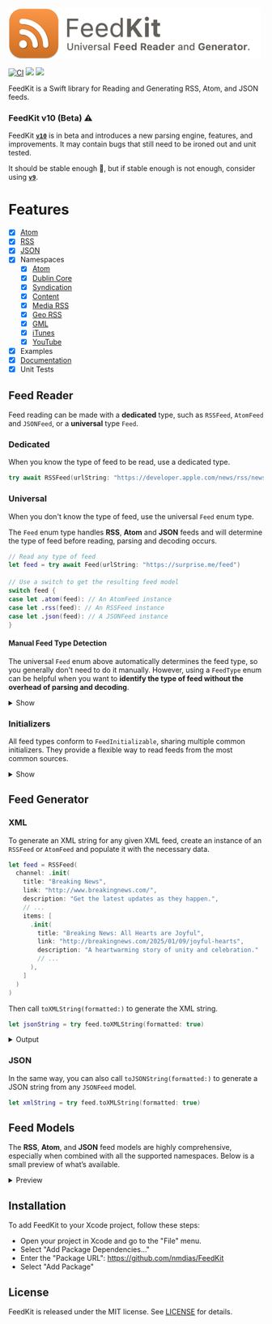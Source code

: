 <img src="./FeedKit.png" width="500"><br>

[![CI](https://github.com/nmdias/FeedKit/actions/workflows/ci.yml/badge.svg)](https://github.com/nmdias/FeedKit/actions/workflows/ci.yml)
[![](https://img.shields.io/endpoint?url=https%3A%2F%2Fswiftpackageindex.com%2Fapi%2Fpackages%2Fnmdias%2FFeedKit%2Fbadge%3Ftype%3Dswift-versions)](https://swiftpackageindex.com/nmdias/FeedKit)
[![](https://img.shields.io/endpoint?url=https%3A%2F%2Fswiftpackageindex.com%2Fapi%2Fpackages%2Fnmdias%2FFeedKit%2Fbadge%3Ftype%3Dplatforms)](https://swiftpackageindex.com/nmdias/FeedKit)

FeedKit is a Swift library for Reading and Generating RSS, Atom, and JSON feeds.

### FeedKit v10 (Beta) :warning:

FeedKit **[`v10`](https://github.com/nmdias/FeedKit)** is in beta and introduces a new parsing engine, features, and improvements. It may contain bugs that still need to be ironed out and unit tested.

It should be stable enough :eyes:, but if stable enough is not enough, consider using **[`v9`](https://github.com/nmdias/FeedKit/releases/tag/9.1.2)**.

# Features

- [x] [Atom](https://tools.ietf.org/html/rfc4287)
- [x] [RSS](http://cyber.law.harvard.edu/rss/rss.html)
- [x] [JSON](https://jsonfeed.org)
- [x] Namespaces
  - [x] [Atom](http://www.w3.org/2005/Atom)
  - [x] [Dublin Core](http://purl.org/dc/elements/1.1/)
  - [x] [Syndication](http://purl.org/rss/1.0/modules/syndication/)
  - [x] [Content](http://purl.org/rss/1.0/modules/content/)
  - [x] [Media RSS](http://search.yahoo.com/mrss/)
  - [x] [Geo RSS](http://www.georss.org/georss)
  - [x] [GML](http://www.opengis.net/gml)
  - [x] [iTunes](http://www.itunes.com/dtds/podcast-1.0.dtd)
  - [x] [YouTube](http://www.youtube.com/xml/schemas/2015)
- [x] Examples
- [x] [Documentation](https://swiftpackageindex.com/nmdias/FeedKit/main/documentation/feedkit)
- [x] Unit Tests

## Feed Reader

Feed reading can be made with a **dedicated** type, such as `RSSFeed`, `AtomFeed` and `JSONFeed`, or a **universal** type `Feed`.

### Dedicated

When you know the type of feed to be read, use a dedicated type.

```swift
try await RSSFeed(urlString: "https://developer.apple.com/news/rss/news.rss")
```

### Universal

When you don't know the type of feed, use the universal `Feed` enum type.

The `Feed` enum type handles **RSS**, **Atom** and **JSON** feeds and will determine the type of feed before reading, parsing and decoding occurs.

```swift
// Read any type of feed
let feed = try await Feed(urlString: "https://surprise.me/feed")

// Use a switch to get the resulting feed model
switch feed {
case let .atom(feed): // An AtomFeed instance
case let .rss(feed): // An RSSFeed instance
case let .json(feed): // A JSONFeed instance
}
```

#### Manual Feed Type Detection

The universal `Feed` enum above automatically determines the feed type, so you generally don't need to do it manually. However, using a `FeedType` enum can be helpful when you want to **identify the type of feed without
the overhead of parsing and decoding**.

<details>
  <summary>Show</summary>

```swift
let feedType = try FeedType(data: data)

// Detect feed type
switch feedType {
case .rss: // RSS feed detected
case .atom: // Atom feed detected
case .json: // JSON feed detected
}

// Or feed content type
if feedType.isXML {
  // XML feed detected
} else if feedType.isJson {
  // JSON feed detected
}
```

</details>

### Initializers

All feed types conform to `FeedInitializable`, sharing multiple common initializers. They provide a flexible way to read feeds from the most common sources.

<details>
  <summary>Show</summary>

From a URL `String`:

```swift
init(urlString: String) async throws
```

From a `URL`, handling both local file URLs and remote URLs:

```swift
init(url: URL) async throws
```

From a local file `URL`:

```swift
init(fileURL url: URL) throws
```

From a remote `URL`:

```swift
init(remoteURL url: URL) async throws
```

From an XML or JSON `String`:

```swift
init(string: String) throws
```

From raw `Data`:

```swift
init(data: Data) throws
```

</details>

## Feed Generator

### XML

To generate an XML string for any given XML feed, create an instance of an `RSSFeed` or `AtomFeed` and populate it with the necessary data.

```swift
let feed = RSSFeed(
  channel: .init(
    title: "Breaking News",
    link: "http://www.breakingnews.com/",
    description: "Get the latest updates as they happen.",
    // ...
    items: [
      .init(
        title: "Breaking News: All Hearts are Joyful",
        link: "http://breakingnews.com/2025/01/09/joyful-hearts",
        description: "A heartwarming story of unity and celebration."
        // ...
      ),
    ]
  )
)
```

Then call `toXMLString(formatted:)` to generate the XML string.

```swift
let jsonString = try feed.toXMLString(formatted: true)
```

<details>
  <summary>Output</summary>

```xml
<?xml version="1.0" encoding="UTF-8"?>
<rss version="2.0">
  <channel>
    <title>Breaking News</title>
    <link>http://www.breakingnews.com/</link>
    <description>Get the latest updates as they happen.</description>
    <item>
      <title>Breaking News: All Hearts are Joyful</title>
      <link>http://breakingnews.com/2025/01/09/joyful-hearts</link>
      <description>A heartwarming story of unity and celebration.</description>
    </item>
  </channel>
</rss>
```

</details>

### JSON

In the same way, you can also call `toJSONString(formatted:)` to generate a JSON string from any `JSONFeed` model.

```swift
let xmlString = try feed.toXMLString(formatted: true)
```

## Feed Models

The **RSS**, **Atom**, and **JSON** feed models are highly comprehensive, especially when combined with all the supported namespaces. Below is a small preview of what’s available.

<details>
<summary>Preview</summary>

#### RSS

```swift
channel.title
channel.link
channel.description
channel.language
channel.copyright
channel.managingEditor
channel.webMaster
channel.pubDate
channel.lastBuildDate
channel.categories
channel.generator
channel.docs
channel.cloud
channel.rating
channel.ttl
channel.image
channel.textInput
channel.skipHours
channel.skipDays
// ...
channel.dublinCore
channel.syndication
channel.iTunes
channel.atom
// ...

let item = channel.items?.first

item?.title
item?.link
item?.description
item?.author
item?.categories
item?.comments
item?.enclosure
item?.guid
item?.pubDate
item?.source
//...
item?.dublinCore
item?.content
item?.iTunes
item?.media
// ...
```

#### Atom

```swift
feed.title
feed.subtitle
feed.links
feed.updated
feed.authors
feed.contributors
feed.id
feed.generator
feed.icon
feed.logo
feed.rights
// ...

let entry = feed.entries?.first

entry?.title
entry?.summary
entry?.authors
entry?.contributors
entry?.links
entry?.updated
entry?.categories
entry?.id
entry?.content
entry?.published
entry?.source
entry?.rights
// ...
entry?.media
entry?.youTube
```

#### JSON

```swift
feed.version
feed.title
feed.homePageURL
feed.feedUrl
feed.description
feed.userComment
feed.nextUrl
feed.icon
feed.favicon
feed.author
feed.expired
feed.hubs
// ...

let item = feed.items?.first

item?.id
item?.url
item?.externalUrl
item?.title
item?.contentText
item?.contentHtml
item?.summary
item?.image
item?.bannerImage
item?.datePublished
item?.dateModified
item?.author
item?.url
item?.tags
item?.attachments
// ...
```

</details>

## Installation

To add FeedKit to your Xcode project, follow these steps:

- Open your project in Xcode and go to the "File" menu.
- Select "Add Package Dependencies…"
- Enter the "Package URL": https://github.com/nmdias/FeedKit
- Select "Add Package"

## License

FeedKit is released under the MIT license. See [LICENSE](https://github.com/nmdias/FeedKit/blob/master/LICENSE) for details.

